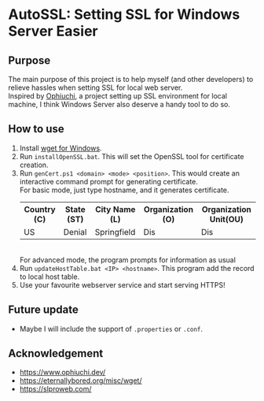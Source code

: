 # AutoSSL: Setting SSL for Windows Server Easier

## Purpose
The main purpose of this project is to help myself (and other developers) to relieve hassles when setting SSL for local web server.\
Inspired by <a href="https://www.ophiuchi.dev/">Ophiuchi</a>, a project  setting up SSL environment for local machine, I think Windows Server also deserve a handy tool to do so.

## How to use
1. Install <a href="https://eternallybored.org/misc/wget/">wget for Windows</a>.
2. Run `installOpenSSL.bat`. This will set the OpenSSL tool for certificate creation.
3. Run `genCert.ps1 <domain> <mode> <position>`. This would create an interactive command prompt for generating certificate.<br>
For basic mode, just type hostname, and it generates certificate.<table><tr><th>Country (C)</th><th>State (ST)</th><th>City Name (L)</th><th>Organization (O)</th><th>Organization Unit(OU)</th></tr><tr><td>US</td><td>Denial</td><td>Springfield</td><td>Dis</td><td>Dis</td></tr></table><br>For advanced mode, the program prompts for information as usual 
4. Run `updateHostTable.bat <IP> <hostname>`. This program add the record to local host table.
5. Use your favourite webserver service and start serving HTTPS!

## Future update
- Maybe I will include the support of `.properties` or `.conf`.

## Acknowledgement
- https://www.ophiuchi.dev/
- https://eternallybored.org/misc/wget/
- https://slproweb.com/
